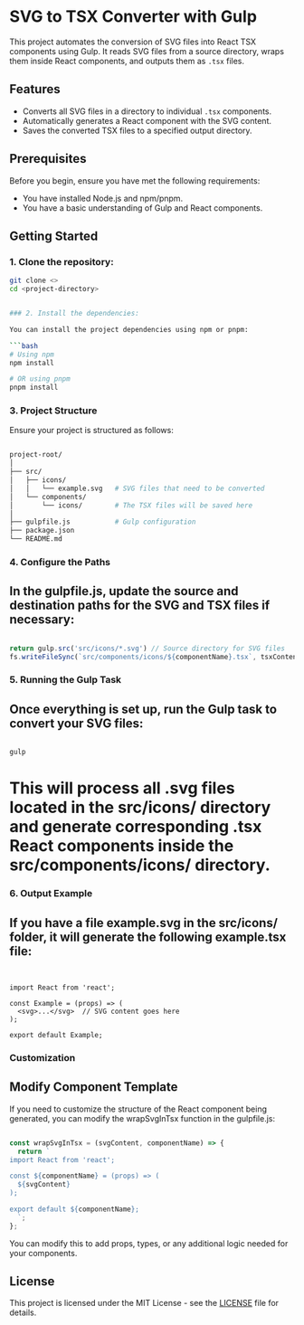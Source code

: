 # SVG to TSX Converter with Gulp

This project automates the conversion of SVG files into React TSX components using Gulp. It reads SVG files from a source directory, wraps them inside React components, and outputs them as `.tsx` files.

## Features

- Converts all SVG files in a directory to individual `.tsx` components.
- Automatically generates a React component with the SVG content.
- Saves the converted TSX files to a specified output directory.

## Prerequisites

Before you begin, ensure you have met the following requirements:

- You have installed Node.js and npm/pnpm.
- You have a basic understanding of Gulp and React components.

## Getting Started

### 1. Clone the repository:

```bash
git clone <>
cd <project-directory>


### 2. Install the dependencies:

You can install the project dependencies using npm or pnpm:

```bash
# Using npm
npm install

# OR using pnpm
pnpm install
```


### 3. Project Structure
Ensure your project is structured as follows:

```graphql

project-root/
│
├── src/
│   ├── icons/
│   │   └── example.svg   # SVG files that need to be converted
│   └── components/
│       └── icons/        # The TSX files will be saved here
│
├── gulpfile.js           # Gulp configuration
├── package.json
└── README.md
```

### 4. Configure the Paths
## In the gulpfile.js, update the source and destination paths for the SVG and TSX files if necessary:

```js

return gulp.src('src/icons/*.svg') // Source directory for SVG files
fs.writeFileSync(`src/components/icons/${componentName}.tsx`, tsxContent); // Output directory for TSX files
```
### 5. Running the Gulp Task
## Once everything is set up, run the Gulp task to convert your SVG files:

```bash

gulp
```
# This will process all .svg files located in the src/icons/ directory and generate corresponding .tsx React components inside the src/components/icons/ directory.

### 6. Output Example
## If you have a file example.svg in the src/icons/ folder, it will generate the following example.tsx file:

```tsx


import React from 'react';

const Example = (props) => (
  <svg>...</svg>  // SVG content goes here
);

export default Example;
```
### Customization
## Modify Component Template
If you need to customize the structure of the React component being generated, you can modify the wrapSvgInTsx function in the gulpfile.js:

```js

const wrapSvgInTsx = (svgContent, componentName) => {
  return `
import React from 'react';

const ${componentName} = (props) => (
  ${svgContent}
);

export default ${componentName};
  `;
};
```
You can modify this to add props, types, or any additional logic needed for your components.


## License

This project is licensed under the MIT License - see the [LICENSE](LICENSE) file for details.
